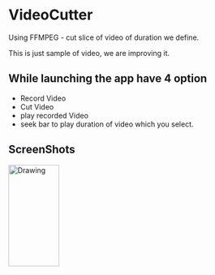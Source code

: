 # VideoCutter
Using FFMPEG - cut slice of video of duration we define. 

This is just sample of video, we are improving it.

## While launching the app have 4 option 
* Record Video
* Cut Video
* play recorded Video
* seek bar to play duration of video which you select.

## ScreenShots

<img src="https://raw.githubusercontent.com/mithileshongit/VideoCutter/master/device-2016-07-04-145724.png" alt="Drawing" style="width: 100px;height:200px;"/>

